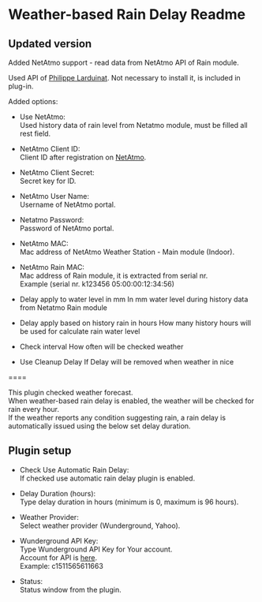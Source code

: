Weather-based Rain Delay Readme
====
Updated version
-----------

Added NetAtmo support - read data from NetAtmo API of Rain module.  

Used API of [Philippe Larduinat](https://github.com/philippelt/netatmo-api-python). Not necessary to install it, is included in plug-in.  

Added options:

* Use NetAtmo:  
  Used history data of rain level from Netatmo module, must be filled all rest field.  

* NetAtmo Client ID:  
  Client ID after registration on [NetAtmo](https://dev.netatmo.com).  

* NetAtmo Client Secret:  
  Secret key for ID.  

* NetAtmo User Name:  
  Username of NetAtmo portal.  

* Netatmo Password:  
  Password of NetAtmo portal.  

* NetAtmo MAC:  
  Mac address of NetAtmo Weather Station - Main module (Indoor).  

* NetAtmo Rain MAC:  
  Mac address of Rain module, it is extracted from serial nr.  
  Example (serial nr. k123456 05:00:00:12:34:56)  

* Delay apply to water level in mm
  In mm water level during history data from Netatmo Rain module

* Delay apply based on history rain in hours
  How many history hours will be used for calculate rain water level
  
* Check interval
  How often will be checked weather
  
* Use Cleanup Delay
  If Delay will be removed when weather in nice

====

This plugin checked weather forecast.  
When weather-based rain delay is enabled, the weather will be checked for rain every hour.  
If the weather reports any condition suggesting rain, a rain delay is automatically issued using the below set delay duration.

Plugin setup
-----------

* Check Use Automatic Rain Delay:  
  If checked use automatic rain delay plugin is enabled.  
   
* Delay Duration (hours):  
  Type  delay duration in hours (minimum is 0, maximum is 96 hours).

* Weather Provider:  
  Select weather provider (Wunderground, Yahoo).  

* Wunderground API Key:  
  Type Wunderground API Key for Your account.  
  Account for API is [here](http://www.wunderground.com/weather/api/).  
  Example: c1511565611663 

* Status:  
  Status window from the plugin.  

